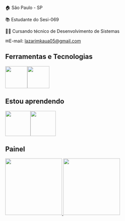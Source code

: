 

<!--
**lazarimkaua/lazarimkaua** is a ✨ _special_ ✨ repository because its `README.md` (this file) appears on your GitHub profile.

Here are some ideas to get you started:

- 🔭 I’m currently working on ...
- 🌱 I’m currently learning ...
- 👯 I’m looking to collaborate on ...
- 🤔 I’m looking for help with ...
- 💬 Ask me about ...
- 📫 How to reach me: ...
- 😄 Pronouns: ...
- ⚡ Fun fact: ...
-->

🏠 São Paulo - SP


📚 Estudante do Sesi-069


👩‍💻 Cursando técnico de Desenvolvimento de Sistemas


✉E-mail: lazarimkaua05@gmail.com 


## Ferramentas e Tecnologias

<img src="https://cdn.jsdelivr.net/gh/devicons/devicon/icons/github/github-original.svg" height= "70" width= "70" /><img src="https://cdn.jsdelivr.net/gh/devicons/devicon/icons/vscode/vscode-original.svg"  height= "70" width= "70" />
          
          
          


## Estou aprendendo

<img src="https://cdn.jsdelivr.net/gh/devicons/devicon/icons/html5/html5-original-wordmark.svg" height= "80" width= "80" /><img src="https://cdn.jsdelivr.net/gh/devicons/devicon/icons/css3/css3-original-wordmark.svg" height= "80" width= "80" />
          
          
          
## Painel
<div> 
<a href="https://github.com/lazarimkaua"> 
<img height="180em" src="https://github-readme-stats.vercel.app/api/top-langs/?username=lazarimkaua&layout=compact&langs_count=7&theme=dracula"/> 
<img height="180em" src="https://github-readme-stats.vercel.app/api?username=lazarimkaua&show_icons=true&theme=dracula&include_all_commits=true&count_private=true"/> 
</div>
